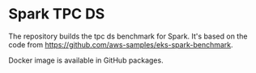 # Spark TPC DS

The repository builds the tpc ds benchmark for Spark. It's based on the code from https://github.com/aws-samples/eks-spark-benchmark.

Docker image is available in GitHub packages.